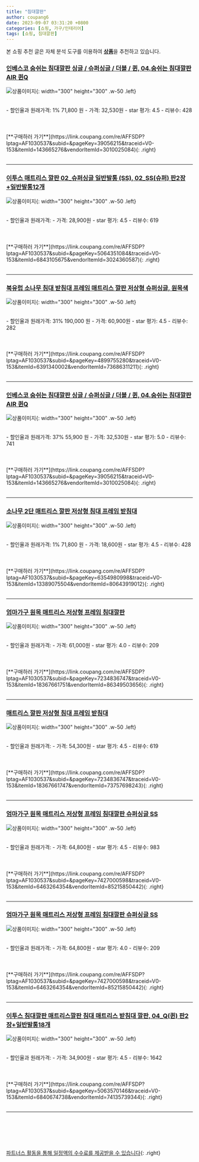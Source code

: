 ```yaml
---
title: "침대깔판"
author: coupang6
date: 2023-09-07 03:31:20 +0800
categories: [쇼핑, 가구/인테리어]
tags: [쇼핑, 침대깔판]
---
```


본 쇼핑 추천 글은 자체 분석 도구를 이용하여 [**상품**](https://link.coupang.com/a/bao1ui)을 추천하고 있습니다.

### [인베스코 숨쉬는 침대깔판 싱글 / 슈퍼싱글 / 더블 / 퀸, 04.숨쉬는 침대깔판AIR 퀸Q](https://link.coupang.com/re/AFFSDP?lptag=AF1030537&subid=&pageKey=39056215&traceid=V0-153&itemId=143665276&vendorItemId=3010025084)

![상품이미지](https://thumbnail10.coupangcdn.com/thumbnails/remote/230x230ex/image/vendor_inventory/12cf/a03bbb5303d02c7a9255af2b7d3929fbe75efd6a6d51d924b7891e525551.jpg){: width="300" height="300" .w-50 .left}


<br>
- 할인율과 원래가격: 1%  71,800   원
- 가격: 32,530원
- star 평가: 4.5
- 리뷰수: 428
<br>
<br>
<br>
<br>
[**구매하러 가기**](https://link.coupang.com/re/AFFSDP?lptag=AF1030537&subid=&pageKey=39056215&traceid=V0-153&itemId=143665276&vendorItemId=3010025084){: .right}
<br>
<br>

---

### [이투스 매트리스 깔판 02_슈퍼싱글 일반발통 (SS), 02_SS(슈퍼) 판2장+일반발통12개](https://link.coupang.com/re/AFFSDP?lptag=AF1030537&subid=&pageKey=5064351084&traceid=V0-153&itemId=6843105675&vendorItemId=3024360587)

![상품이미지](https://thumbnail6.coupangcdn.com/thumbnails/remote/230x230ex/image/vendor_inventory/f45a/81dc36358a48a7db5d62692f7db9187e7f394fa708e8212fca5b23ed469b.jpg){: width="300" height="300" .w-50 .left}


<br>
- 할인율과 원래가격: 
- 가격: 28,900원
- star 평가: 4.5
- 리뷰수: 619
<br>
<br>
<br>
<br>
[**구매하러 가기**](https://link.coupang.com/re/AFFSDP?lptag=AF1030537&subid=&pageKey=5064351084&traceid=V0-153&itemId=6843105675&vendorItemId=3024360587){: .right}
<br>
<br>

---

### [북유럽 소나무 침대 받침대 프레임 매트리스 깔판 저상형 슈퍼싱글, 원목색](https://link.coupang.com/re/AFFSDP?lptag=AF1030537&subid=&pageKey=4899755280&traceid=V0-153&itemId=6391340002&vendorItemId=73686311211)

![상품이미지](https://thumbnail10.coupangcdn.com/thumbnails/remote/230x230ex/image/rs_quotation_api/xitorw2i/52b1d2d3866c4f94b37ce38b2c5356d1.jpg){: width="300" height="300" .w-50 .left}


<br>
- 할인율과 원래가격: 31%  190,000   원
- 가격: 60,900원
- star 평가: 4.5
- 리뷰수: 282
<br>
<br>
<br>
<br>
[**구매하러 가기**](https://link.coupang.com/re/AFFSDP?lptag=AF1030537&subid=&pageKey=4899755280&traceid=V0-153&itemId=6391340002&vendorItemId=73686311211){: .right}
<br>
<br>

---

### [인베스코 숨쉬는 침대깔판 싱글 / 슈퍼싱글 / 더블 / 퀸, 04.숨쉬는 침대깔판AIR 퀸Q](https://link.coupang.com/re/AFFSDP?lptag=AF1030537&subid=&pageKey=39056215&traceid=V0-153&itemId=143665276&vendorItemId=3010025084)

![상품이미지](https://thumbnail10.coupangcdn.com/thumbnails/remote/230x230ex/image/vendor_inventory/12cf/a03bbb5303d02c7a9255af2b7d3929fbe75efd6a6d51d924b7891e525551.jpg){: width="300" height="300" .w-50 .left}


<br>
- 할인율과 원래가격: 37%  55,900   원
- 가격: 32,530원
- star 평가: 5.0
- 리뷰수: 741
<br>
<br>
<br>
<br>
[**구매하러 가기**](https://link.coupang.com/re/AFFSDP?lptag=AF1030537&subid=&pageKey=39056215&traceid=V0-153&itemId=143665276&vendorItemId=3010025084){: .right}
<br>
<br>

---

### [소나무 2단 매트리스 깔판 저상형 침대 프레임 받침대](https://link.coupang.com/re/AFFSDP?lptag=AF1030537&subid=&pageKey=6354980998&traceid=V0-153&itemId=13389075504&vendorItemId=80643919012)

![상품이미지](https://thumbnail10.coupangcdn.com/thumbnails/remote/230x230ex/image/vendor_inventory/d4de/460db2860165ed99156a4aba3671960060eb61dc6878574955f926c05271.jpg){: width="300" height="300" .w-50 .left}


<br>
- 할인율과 원래가격: 1%  71,800   원
- 가격: 18,600원
- star 평가: 4.5
- 리뷰수: 428
<br>
<br>
<br>
<br>
[**구매하러 가기**](https://link.coupang.com/re/AFFSDP?lptag=AF1030537&subid=&pageKey=6354980998&traceid=V0-153&itemId=13389075504&vendorItemId=80643919012){: .right}
<br>
<br>

---

### [엄마가구 원목 매트리스 저상형 프레임 침대깔판](https://link.coupang.com/re/AFFSDP?lptag=AF1030537&subid=&pageKey=7234836747&traceid=V0-153&itemId=18367661751&vendorItemId=86349503656)

![상품이미지](https://thumbnail6.coupangcdn.com/thumbnails/remote/230x230ex/image/retail/images/119375314453406-f1072336-4179-4c99-ad1c-488a4e86451d.jpg){: width="300" height="300" .w-50 .left}


<br>
- 할인율과 원래가격: 
- 가격: 61,000원
- star 평가: 4.0
- 리뷰수: 209
<br>
<br>
<br>
<br>
[**구매하러 가기**](https://link.coupang.com/re/AFFSDP?lptag=AF1030537&subid=&pageKey=7234836747&traceid=V0-153&itemId=18367661751&vendorItemId=86349503656){: .right}
<br>
<br>

---

### [매트리스 깔판 저상형 침대 프레임 받침대](https://link.coupang.com/re/AFFSDP?lptag=AF1030537&subid=&pageKey=7234836747&traceid=V0-153&itemId=18367661747&vendorItemId=73757698243)

![상품이미지](https://thumbnail10.coupangcdn.com/thumbnails/remote/230x230ex/image/vendor_inventory/c4ce/d692986fe631ca7ed33c2be61e583e8c1ab503fc3fa6e109b96e8b99194e.jpg){: width="300" height="300" .w-50 .left}


<br>
- 할인율과 원래가격: 
- 가격: 54,300원
- star 평가: 4.5
- 리뷰수: 619
<br>
<br>
<br>
<br>
[**구매하러 가기**](https://link.coupang.com/re/AFFSDP?lptag=AF1030537&subid=&pageKey=7234836747&traceid=V0-153&itemId=18367661747&vendorItemId=73757698243){: .right}
<br>
<br>

---

### [엄마가구 원목 매트리스 저상형 프레임 침대깔판 슈퍼싱글 SS](https://link.coupang.com/re/AFFSDP?lptag=AF1030537&subid=&pageKey=7427000598&traceid=V0-153&itemId=6463264354&vendorItemId=85215850442)

![상품이미지](https://thumbnail8.coupangcdn.com/thumbnails/remote/230x230ex/image/retail/images/1170556860832581-ff1ebc4b-4d17-4620-97e9-7762d146052d.jpg){: width="300" height="300" .w-50 .left}


<br>
- 할인율과 원래가격: 
- 가격: 64,800원
- star 평가: 4.5
- 리뷰수: 983
<br>
<br>
<br>
<br>
[**구매하러 가기**](https://link.coupang.com/re/AFFSDP?lptag=AF1030537&subid=&pageKey=7427000598&traceid=V0-153&itemId=6463264354&vendorItemId=85215850442){: .right}
<br>
<br>

---

### [엄마가구 원목 매트리스 저상형 프레임 침대깔판 슈퍼싱글 SS](https://link.coupang.com/re/AFFSDP?lptag=AF1030537&subid=&pageKey=7427000598&traceid=V0-153&itemId=6463264354&vendorItemId=85215850442)

![상품이미지](https://thumbnail8.coupangcdn.com/thumbnails/remote/230x230ex/image/retail/images/1170556860832581-ff1ebc4b-4d17-4620-97e9-7762d146052d.jpg){: width="300" height="300" .w-50 .left}


<br>
- 할인율과 원래가격: 
- 가격: 64,800원
- star 평가: 4.0
- 리뷰수: 209
<br>
<br>
<br>
<br>
[**구매하러 가기**](https://link.coupang.com/re/AFFSDP?lptag=AF1030537&subid=&pageKey=7427000598&traceid=V0-153&itemId=6463264354&vendorItemId=85215850442){: .right}
<br>
<br>

---

### [이투스 침대깔판 매트리스깔판 침대 매트리스 받침대 깔판, 04_Q(퀸) 판2장+일반발통18개](https://link.coupang.com/re/AFFSDP?lptag=AF1030537&subid=&pageKey=5063570146&traceid=V0-153&itemId=6840674738&vendorItemId=74135739344)

![상품이미지](https://thumbnail6.coupangcdn.com/thumbnails/remote/230x230ex/image/vendor_inventory/1246/834f0ad8ba17299e2c1600636ca21da12ba4e478e726dd4c5b09264fc97f.jpg){: width="300" height="300" .w-50 .left}


<br>
- 할인율과 원래가격: 
- 가격: 34,900원
- star 평가: 4.5
- 리뷰수: 1642
<br>
<br>
<br>
<br>
[**구매하러 가기**](https://link.coupang.com/re/AFFSDP?lptag=AF1030537&subid=&pageKey=5063570146&traceid=V0-153&itemId=6840674738&vendorItemId=74135739344){: .right}
<br>
<br>

---
<br><br><br><br><br> [파트너스 활동을 통해 일정액의 수수료를 제공받을 수 있습니다](https://link.coupang.com/a/bao1ui){: .right}